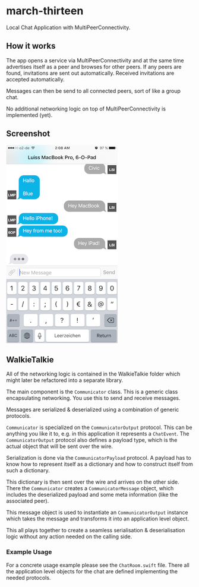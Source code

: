 # march-thirteen
Local Chat Application with MultiPeerConnectivity.

## How it works

The app opens a service via MultiPeerConnectivity and at the same time advertises
itself as a peer and browses for other peers. If any peers are found, invitations
are sent out automatically. Received invitations are accepted automatically.

Messages can then be send to all connected peers, sort of like a group chat.

No additional networking logic on top of MultiPeerConnectivity is implemented (yet).

## Screenshot

![screenshot](screenshot.png)

## WalkieTalkie

All of the networking logic is contained in the WalkieTalkie folder which might
later be refactored into a separate library.

The main component is the `Communicator` class. This is a generic class
encapsulating networking. You use this to send and receive messages. 

Messages are serialized & deserialized using a combination of generic protocols.

`Communicator` is specialized on the `CommunicatorOutput` protocol. This can be
anything you like it to, e.g. in this application it represents a `ChatEvent`.
The `CommunicatorOutput` protocol also defines a payload type, which is the actual
object that will be sent over the wire.

Serialization is done via the `CommunicatorPayload` protocol. A payload has to 
know how to represent itself as a dictionary and how to construct itself from 
such a dictionary.

This dictionary is then sent over the wire and arrives on the other side. There
the `Communicator` creates a `CommunicatorMessage` object, which includes the
deserialized payload and some meta information (like the associated peer).

This message object is used to instantiate an `CommunicatorOutput` instance
which takes the message and transforms it into an application level object.

This all plays together to create a seamless serialisation & deserialisation logic
without any action needed on the calling side.

### Example Usage

For a concrete usage example please see the `ChatRoom.swift` file. There all the 
application level objects for the chat are defined implementing the needed 
protocols.